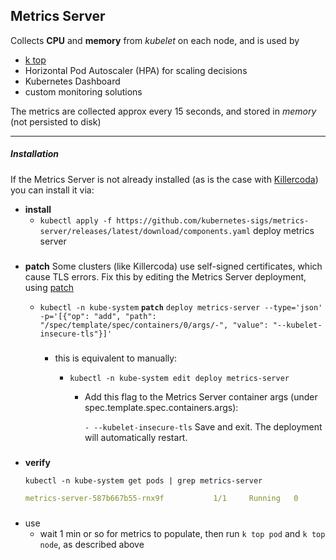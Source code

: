 ## Metrics Server


Collects  **CPU** and **memory** from _kubelet_ on each node, and is used by

- [k top](../../../../../query/top.md) 
- Horizontal Pod Autoscaler (HPA) for scaling decisions
- Kubernetes Dashboard
- custom monitoring solutions


The  metrics are collected approx every 15 seconds, and stored in _memory_ (not persisted to disk)



---
##### Installation
If the Metrics Server is not already installed (as is the case with [Killercoda](https://killercoda.com))  you can install it via:

- **install**
    - `kubectl apply -f https://github.com/kubernetes-sigs/metrics-server/releases/latest/download/components.yaml`
        deploy metrics server

#####        
- **patch**
    Some clusters (like Killercoda) use self-signed certificates, which cause TLS errors. Fix this by editing the Metrics Server deployment, using [patch](../../../../../modify/commands/patch.md) 
    
    - `kubectl -n kube-system` **`patch`** `deploy metrics-server --type='json' -p='[{"op": "add", "path": "/spec/template/spec/containers/0/args/-", "value": "--kubelet-insecure-tls"}]'`

        ###
        - this is equivalent to manually:
            - `kubectl -n kube-system edit deploy metrics-server`

                - Add this flag to the Metrics Server container args (under spec.template.spec.containers.args):


                    `- --kubelet-insecure-tls`
                Save and exit. The deployment will automatically restart.

###
- **verify**

    `kubectl -n kube-system get pods | grep metrics-server`
    ```yaml
    metrics-server-587b667b55-rnx9f           1/1     Running   0             10m
    ```
###
- use 
    - wait 1 min or so for metrics to populate, then run `k top pod` and `k top node`, as described above